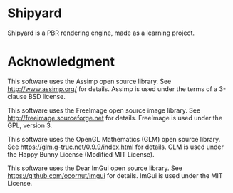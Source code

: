# Shipyard

Shipyard is a PBR rendering engine, made as a learning project.

# Acknowledgment
This software uses the Assimp open source library. See http://www.assimp.org/ for details.
			Assimp is used under the terms of a 3-clause BSD license.

This software uses the FreeImage open source image library. See http://freeimage.sourceforge.net for details.
			FreeImage is used under the GPL, version 3.

This software uses the OpenGL Mathematics (GLM) open source library. See https://glm.g-truc.net/0.9.9/index.html for details.
			GLM is used under the Happy Bunny License (Modified MIT License).

This software uses the Dear ImGui open source library. See https://github.com/ocornut/imgui for details.
			ImGui is used under the MIT License.